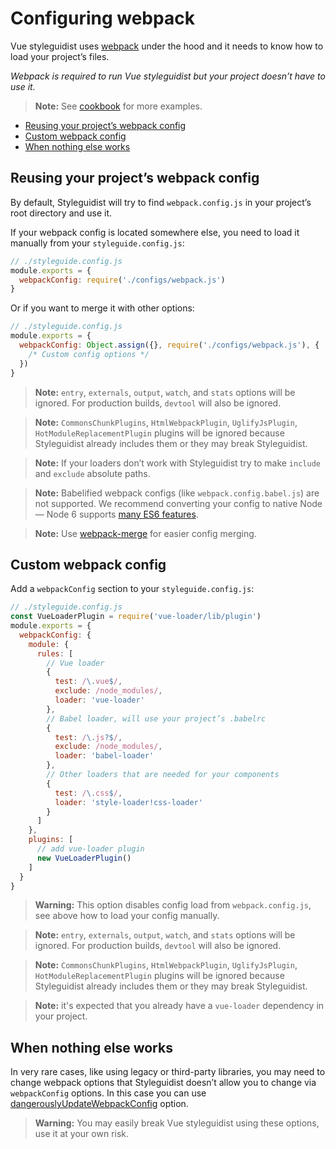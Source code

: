 # Configuring webpack

Vue styleguidist uses [webpack](https://webpack.js.org/) under the hood and it needs to know how to load your project’s files.

_Webpack is required to run Vue styleguidist but your project doesn’t have to use it._

> **Note:** See [cookbook](Cookbook.md) for more examples.

<!-- toc -->

- [Reusing your project’s webpack config](#reusing-your-projects-webpack-config)
- [Custom webpack config](#custom-webpack-config)
- [When nothing else works](#when-nothing-else-works)

<!-- tocstop -->

## Reusing your project’s webpack config

By default, Styleguidist will try to find `webpack.config.js` in your project’s root directory and use it.

If your webpack config is located somewhere else, you need to load it manually from your `styleguide.config.js`:

```javascript
// ./styleguide.config.js
module.exports = {
  webpackConfig: require('./configs/webpack.js')
}
```

Or if you want to merge it with other options:

```javascript
// ./styleguide.config.js
module.exports = {
  webpackConfig: Object.assign({}, require('./configs/webpack.js'), {
    /* Custom config options */
  })
}
```

> **Note:** `entry`, `externals`, `output`, `watch`, and `stats` options will be ignored. For production builds, `devtool` will also be ignored.

> **Note:** `CommonsChunkPlugins`, `HtmlWebpackPlugin`, `UglifyJsPlugin`, `HotModuleReplacementPlugin` plugins will be ignored because Styleguidist already includes them or they may break Styleguidist.

> **Note:** If your loaders don’t work with Styleguidist try to make `include` and `exclude` absolute paths.

> **Note:** Babelified webpack configs (like `webpack.config.babel.js`) are not supported. We recommend converting your config to native Node — Node 6 supports [many ES6 features](http://node.green/).

> **Note:** Use [webpack-merge](https://github.com/survivejs/webpack-merge) for easier config merging.

## Custom webpack config

Add a `webpackConfig` section to your `styleguide.config.js`:

```javascript
// ./styleguide.config.js
const VueLoaderPlugin = require('vue-loader/lib/plugin')
module.exports = {
  webpackConfig: {
    module: {
      rules: [
        // Vue loader
        {
          test: /\.vue$/,
          exclude: /node_modules/,
          loader: 'vue-loader'
        },
        // Babel loader, will use your project’s .babelrc
        {
          test: /\.js?$/,
          exclude: /node_modules/,
          loader: 'babel-loader'
        },
        // Other loaders that are needed for your components
        {
          test: /\.css$/,
          loader: 'style-loader!css-loader'
        }
      ]
    },
    plugins: [
      // add vue-loader plugin
      new VueLoaderPlugin()
    ]
  }
}
```

> **Warning:** This option disables config load from `webpack.config.js`, see above how to load your config manually.

> **Note:** `entry`, `externals`, `output`, `watch`, and `stats` options will be ignored. For production builds, `devtool` will also be ignored.

> **Note:** `CommonsChunkPlugins`, `HtmlWebpackPlugin`, `UglifyJsPlugin`, `HotModuleReplacementPlugin` plugins will be ignored because Styleguidist already includes them or they may break Styleguidist.

> **Note:** it's expected that you already have a `vue-loader` dependency in your project.

## When nothing else works

In very rare cases, like using legacy or third-party libraries, you may need to change webpack options that Styleguidist doesn’t allow you to change via `webpackConfig` options. In this case you can use [dangerouslyUpdateWebpackConfig](/Configuration.md#dangerouslyupdatewebpackconfig) option.

> **Warning:** You may easily break Vue styleguidist using these options, use it at your own risk.
